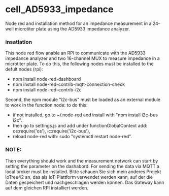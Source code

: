 # cell_AD5933_impedance
Node red and installation method for an impedance measurement in a 24-well microtiter plate using the AD5933 impedance analyzer.


### insatlation
This node red flow anable an RPI to communicate with the AD5933 impedance analyzer and two 16-channel MUX to measure impedance in a microtiter plate. 
To do this, the following nodes must be installed to the defult nodes (rpi):
- npm install node-red-dashboard
- npm install node-red-contrib-mqtt-connection-check
- npm install node-red-contrib-i2c

Second, the npm module "i2c-bus" must be loaded as an external module to work in the function node:
to do this:
- if not installed, go to ~/.node-red and install with "npm install i2c-bus i2c".
- then go to settings.js and add under functionGlobalContext add:
        os:require('os'),
        ic:require('i2c-bus'),
- reload node-red with: sudo "systemctl restart node-red".


### NOTE:
Then everything should work and the measurement network can start by setting the parameter on the dashabord.
For sending the data via MQTT a local broker must be installed.
Bitte schauen Sie sich mein anderes Projekt IoTree42 an, das als IoT-Plattform verwendet werden kann, auf der die Daten gespeichert und nachgeschlagen werden können.
Das Gateway kann auf dem gleichen RPI installiert werden.

